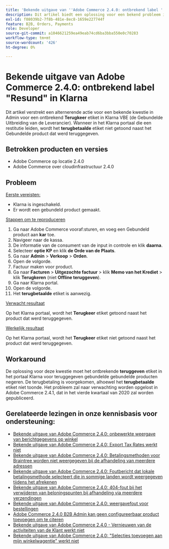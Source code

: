 ```yaml
---
title: 'Bekende uitgave van ''Adobe Commerce 2.4.0: ontbrekend label ''Refund'' in Klarna'
description: Dit artikel biedt een oplossing voor een bekend probleem in Admin voor een ontbrekend **Refund**-label in Klarna VBE (Bundled Extension van leverancier). Wanneer in het portaal Klarna een restitutie wordt uitgevoerd, wordt het label **Resund** niet weergegeven naast het product uit de bundel dat is terugbetaald.
exl-id: f08039b2-7f8b-481e-8ec8-1659e227744f
feature: B2B, Orders, Payments
role: Developer
source-git-commit: a1046621259ea49eab74cd6ba3bba550e0c70283
workflow-type: tm+mt
source-wordcount: '426'
ht-degree: 0%

---
```


# Bekende uitgave van Adobe Commerce 2.4.0: ontbrekend label &quot;Resund&quot; in Klarna

Dit artikel verstrekt een alternerende actie voor een bekende kwestie in Admin voor een ontbrekend **Terugkeer** etiket in Klarna VBE (de Gebundelde Uitbreiding van de Leverancier). Wanneer in het Klarna portaal die een restitutie leiden, wordt het **terugbetaalde** etiket niet getoond naast het Gebundelde product dat werd teruggegeven.

## Betrokken producten en versies

* Adobe Commerce op locatie 2.4.0
* Adobe Commerce over cloudinfrastructuur 2.4.0

## Probleem

<u> Eerste vereisten:</u>

* Klarna is ingeschakeld.
* Er wordt een gebundeld product gemaakt.

<u> Stappen om te reproduceren </u>

1. Ga naar Adobe Commerce vooraf:sturen, en voeg een Gebundeld product aan **kar** toe.
1. Navigeer naar de kassa.
1. De informatie van de consument van de input in controle en klik **daarna**.
1. Selecteer **optie KP** en klik **de Orde van de Plaats**.
1. Ga naar **Admin** > **Verkoop** > **Orden**.
1. Open de volgorde.
1. Factuur maken voor product.
1. Ga naar **Facturen** > **Uitgezochte factuur** > klik **Memo van het Krediet** > klik **Terugkeren** (niet **Offline teruggeven**).
1. Ga naar Klarna portal.
1. Open de volgorde.
1. Het **terugbetaalde** etiket is aanwezig.

<u> Verwacht resultaat </u>

Op het Klarna portaal, wordt het **Terugkeer** etiket getoond naast het product dat werd teruggegeven.

<u> Werkelijk resultaat </u>

Op het Klarna portaal, wordt het **Terugkeer** etiket niet getoond naast het product dat werd teruggegeven.

## Workaround

De oplossing voor deze kwestie moet het ontbrekende **teruggeven** etiket in het portaal Klarna voor teruggegeven gebundelde gebundelde producten negeren. De terugbetaling is voorgekomen, alhoewel het **terugbetaalde** etiket niet toonde. Het probleem zal naar verwachting worden opgelost in Adobe Commerce 2.4.1, dat in het vierde kwartaal van 2020 zal worden gepubliceerd.

## Gerelateerde lezingen in onze kennisbasis voor ondersteuning:

* [Bekende uitgave van Adobe Commerce 2.4.0: onbewerkte weergave van berichtgegevens op winkel](/help/troubleshooting/storefront/magento-2-4-0-issue-storefront-raw-message-data-display.md)
* [Bekende uitgave van Adobe Commerce 2.4.0: Export Tax Rates werkt niet](/help/troubleshooting/miscellaneous/magento-2-4-0-known-issue-export-tax-rates-does-not-work.md)
* [Bekende uitgave van Adobe Commerce 2.4.0: Betalingsmethoden voor Braintree worden niet weergegeven bij de afhandeling van meerdere adressen](/help/troubleshooting/payments/magento-2-4-0-braintree-not-in-multiple-addresses-checkout.md)
* [Bekende uitgave van Adobe Commerce 2.4.0: Foutbericht dat lokale betalingsmethode selecteert die in sommige landen wordt weergegeven tijdens het afrekenen](/help/troubleshooting/payments/magento-2-4-0-checkout-error-selecting-local-payments.md)
* [Bekende uitgave van Adobe Commerce 2.4.0: 404-fout bij het verwijderen van beloningspunten bij afhandeling via meerdere verzendingen](/help/troubleshooting/storefront/magento-2-4-0-404-error-removing-rewards-points-on-multi-shipping-checkout.md)
* [Bekende uitgave van Adobe Commerce 2.4.0: weergavefout voor bestellingen](/help/troubleshooting/storefront/magento-2-4-0-known-issue-orders-display-error.md)
* [Adobe Commerce 2.4.0 B2B Admin kan geen configureerbaar product toevoegen om te citeren](/help/troubleshooting/miscellaneous/magento-2-4-0-b2b-admin-can-t-add-configurable-product-to-quote.md)
* [Bekende uitgave van Adobe Commerce 2.4.0 - Vernieuwen van de activiteiten van de Klant werkt niet](/help/troubleshooting/miscellaneous/magento-2-4-0-refresh-on-customer-activities-does-not-work.md)
* [Bekende uitgave van Adobe Commerce 2.4.0: &quot;Selecties toevoegen aan mijn winkelwagentje&quot; werkt niet](/help/troubleshooting/miscellaneous/magento-2-4-0-add-selections-to-my-cart-does-not-work.md)
